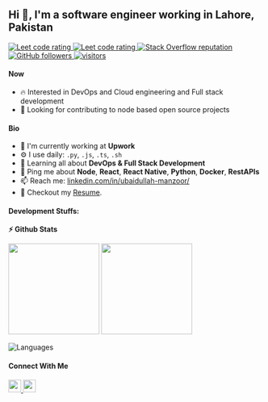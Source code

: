 ## Hi 👋, I'm a software engineer working in Lahore, Pakistan

<p align="left">
  <a href="https://leetcode.com/ubaidmanzoor987/">
    <img src="https://cp-logo.vercel.app/leetcode/ubaidmanzoor987" alt="Leet code rating" />
  </a>
  <a href="https://www.hackerrank.com/ubaidmanzoor789">
    <img src="https://raw.githubusercontent.com/ubaidmanzoor789/cf-stats/main/output/rating.svg" alt="Leet code rating" />
  </a>
  <a href="https://stackoverflow.com/users/9789238/m-ubaidullah-manzoor">
    <img alt="Stack Overflow reputation" src="https://img.shields.io/stackexchange/stackoverflow/r/5921662?color=orange&label=reputation&logo=stackoverflow">
  </a>
  <a href="https://github.com/ubaidmanzoor987?tab=followers">
    <img alt="GitHub followers" src="https://img.shields.io/github/followers/ubaidmanzoor987?color=green&logo=github">
  </a>
  <a href="https://github.com/ubaidmanzoor987/">
    <img src="https://komarev.com/ghpvc/?username=ubaidmanzoor987" alt="visitors" />
  </a>

</p>

#### Now
- :fire: Interested in DevOps and Cloud engineering and Full stack development
- :calendar: Looking for contributing to node based open source projects 

#### Bio
- 🏢 I'm currently working at **Upwork**
- ⚙️ I use daily: `.py`, `.js`, `.ts`, `.sh`
- 🌱 Learning all about **DevOps & Full Stack Development**
- 💬 Ping me about **Node**, **React**, **React Native**, **Python**,  **Docker**, **RestAPIs**
- 📫 Reach me: [linkedin.com/in/ubaidullah-manzoor/](https://www.linkedin.com/in/ubaidullah-manzoor/)
- 📝 Checkout my [Resume](Resume.pdf).

#### Development Stuffs:
<b>⚡ Github Stats</b>
<p float="left">
<img height="180em" src="https://github-readme-stats.vercel.app/api?username=ubaidmanzoor987&show_icons=true&hide_border=true&&count_private=true&include_all_commits=true" /> 
<img height="180em" src="https://github-readme-stats.vercel.app/api/top-langs/?username=ar-rehman135&show_icons=true&hide_border=true&layout=compact&langs_count=15"/>
</p>

![Languages](https://wakatime.com/share/@ubaidmanzoor987/94420ed9-0f35-4138-b57b-490c78441159.svg)

#### Connect With Me

<p left="center">
  <a href="https://www.linkedin.com/in/ubaidullah-manzoor/">
    <img src="https://img.shields.io/badge/linkedin-%230077B5.svg?&style=for-the-badge&logo=linkedin&logoColor=white" height=25>
  </a> 
  <a href="mailto:ubaidmanzoor987@gmail.com">
    <img src="https://img.shields.io/badge/Gmail-D14836?style=for-the-badge&logo=gmail&logoColor=white" height=25>
  </a>
</p>
